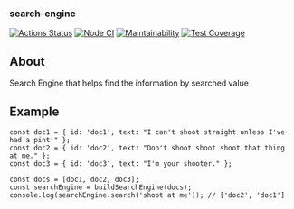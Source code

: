 ### search-engine

[![Actions Status](https://github.com/PavelDeuce/js-algorithms-project-lvl1/workflows/hexlet-check/badge.svg)](https://github.com/PavelDeuce/js-algorithms-project-lvl1/actions)
[![Node CI](https://github.com/PavelDeuce/search-engine/actions/workflows/nodejs.yml/badge.svg)](https://github.com/PavelDeuce/search-engine/actions/workflows/nodejs.yml)
[![Maintainability](https://api.codeclimate.com/v1/badges/cde2a64a723e80822df0/maintainability)](https://codeclimate.com/github/PavelDeuce/search-engine/maintainability)
[![Test Coverage](https://api.codeclimate.com/v1/badges/cde2a64a723e80822df0/test_coverage)](https://codeclimate.com/github/PavelDeuce/search-engine/test_coverage)

## About

Search Engine that helps find the information by searched value

## Example

```
const doc1 = { id: 'doc1', text: "I can't shoot straight unless I've had a pint!" };
const doc2 = { id: 'doc2', text: "Don't shoot shoot shoot that thing at me." };
const doc3 = { id: 'doc3', text: "I'm your shooter." };

const docs = [doc1, doc2, doc3];
const searchEngine = buildSearchEngine(docs);
console.log(searchEngine.search('shoot at me')); // ['doc2', 'doc1']
```
